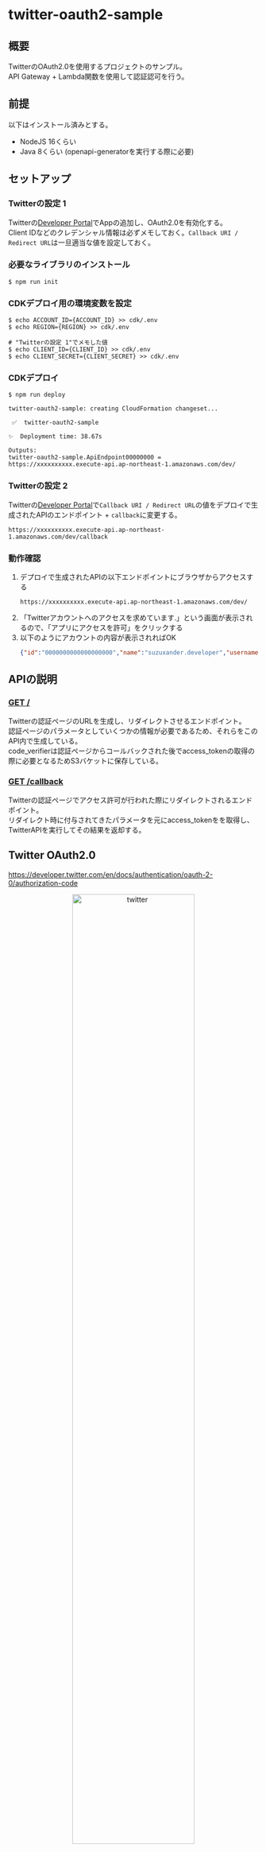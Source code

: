 # twitter-oauth2-sample
## 概要
TwitterのOAuth2.0を使用するプロジェクトのサンプル。  
API Gateway + Lambda関数を使用して認証認可を行う。

## 前提
以下はインストール済みとする。
- NodeJS 16くらい
- Java 8くらい (openapi-generatorを実行する際に必要)

## セットアップ
### Twitterの設定 1
Twitterの[Developer Portal](https://developer.twitter.com/en/portal/dashboard)でAppの追加し、OAuth2.0を有効化する。  
Client IDなどのクレデンシャル情報は必ずメモしておく。`Callback URI / Redirect URL`は一旦適当な値を設定しておく。

### 必要なライブラリのインストール
```
$ npm run init
```
### CDKデプロイ用の環境変数を設定
```
$ echo ACCOUNT_ID={ACCOUNT_ID} >> cdk/.env
$ echo REGION={REGION} >> cdk/.env

# "Twitterの設定 1"でメモした値
$ echo CLIENT_ID={CLIENT_ID} >> cdk/.env
$ echo CLIENT_SECRET={CLIENT_SECRET} >> cdk/.env
```
### CDKデプロイ
```
$ npm run deploy

twitter-oauth2-sample: creating CloudFormation changeset...

 ✅  twitter-oauth2-sample

✨  Deployment time: 38.67s

Outputs:
twitter-oauth2-sample.ApiEndpoint00000000 = https://xxxxxxxxxx.execute-api.ap-northeast-1.amazonaws.com/dev/

```
### Twitterの設定 2
Twitterの[Developer Portal](https://developer.twitter.com/en/portal/dashboard)で`Callback URI / Redirect URL`の値をデプロイで生成されたAPIのエンドポイント + `callback`に変更する。  
```
https://xxxxxxxxxx.execute-api.ap-northeast-1.amazonaws.com/dev/callback
```

### 動作確認
1. デプロイで生成されたAPIの以下エンドポイントにブラウザからアクセスする
   ```
   https://xxxxxxxxxx.execute-api.ap-northeast-1.amazonaws.com/dev/
   ```
1. 「Twitterアカウントへのアクセスを求めています.」という画面が表示されるので、「アプリにアクセスを許可」をクリックする
1. 以下のようにアカウントの内容が表示されればOK
   ```json
   {"id":"0000000000000000000","name":"suzuxander.developer","username":"suzuxander_developer"}
   ```

## APIの説明
### [GET /](./app/api/redirect/get.ts)  
Twitterの認証ページのURLを生成し、リダイレクトさせるエンドポイント。  
認証ページのパラメータとしていくつかの情報が必要であるため、それらをこのAPI内で生成している。  
code_verifierは認証ページからコールバックされた後でaccess_tokenの取得の際に必要となるためS3バケットに保存している。
  
### [GET /callback](./app/api/callback/get.ts) 
Twitterの認証ページでアクセス許可が行われた際にリダイレクトされるエンドポイント。  
リダイレクト時に付与されてきたパラメータを元にaccess_tokenをを取得し、TwitterAPIを実行してその結果を返却する。
  
## Twitter OAuth2.0
https://developer.twitter.com/en/docs/authentication/oauth-2-0/authorization-code

<div align="center">
  <img src="https://cdn.cms-twdigitalassets.com/content/dam/developer-twitter/docs/OAuth.png.twimg.1920.png" alt="twitter" width="70%"/>
  <div>
  引用:&nbsp;<a href="https://developer.twitter.com/en/docs/authentication/oauth-2-0/authorization-code">developer.twitter.com</a>
  </div>
</div>
